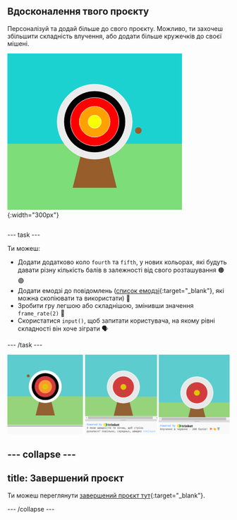 ## Вдосконалення твого проєкту

<div style="display: flex; flex-wrap: wrap">
<div style="flex-basis: 200px; flex-grow: 1; margin-right: 15px;">
Персоналізуй та додай більше до свого проєкту. Можливо, ти захочеш збільшити складність влучення, або додати більше кружечків до своєї мішені.
</div>
<div>

![У вихідній області відображається мішень з п'ятьма колами.](images/five_circles.png){:width="300px"}

</div>
</div>

--- task ---

Ти можеш:

+ Додати додатково коло `fourth` та `fifth`, у нових кольорах, які будуть давати різну кількість балів в залежності від свого розташування 🟠🟣
+ Додати емодзі до повідомлень ([список емодзі](https://unicode.org/emoji/charts/full-emoji-list.html){:target="_blank"}, які можна скопіювати та використати) 🎯
+ Зробити гру легшою або складнішою, змінивши значення `frame_rate(2)` 💨
+ Скористатися `input()`, щоб запитати користувача, на якому рівні складності він хоче зіграти 🗣️

--- /task ---

![Оновлені ідеї проєктів: перший - з п'ятьма колами, другий - зі складним запитанням, третій - з емодзі у повідомленні про бали.](images/upgrade-ideas.png)

--- collapse ---
---
title: Завершений проєкт
---

Ти можеш переглянути [завершений проєкт тут](https://trinket.io/python/8444210ec1){:target="_blank"}.

--- /collapse ---
